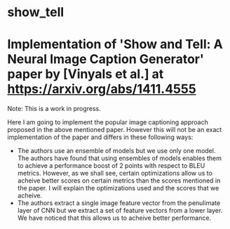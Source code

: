 # show_tell
# Implementation of 'Show and Tell: A Neural Image Caption Generator' paper by [Vinyals et al.] at https://arxiv.org/abs/1411.4555

Note: This is a work in progress.

Here I am going to implement the popular image captioning approach proposed in the above mentioned paper.
However this will not be an exact implementation of the paper and differs in these following ways:
* The authors use an ensemble of models but we use only one model. The authors have found that using ensembles of models enables them to achieve a performance boost of 2 points with respect to BLEU metrics. However, as we shall see, certain optimizations allow us to acheive better scores on certain metrics than the scores mentioned in the paper. I will explain the optimizations used and the scores that we acheive. 
* The authors extract a single image feature vector from the penulimate layer of CNN but we extract a set of feature vectors from a lower layer. We have noticed that this allows us to acheive better performance. 
